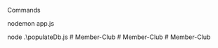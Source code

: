 Commands

nodemon app.js

node .\populateDb.js
 
 
#   M e m b e r - C l u b  
 #   M e m b e r - C l u b  
 #   M e m b e r - C l u b  
 